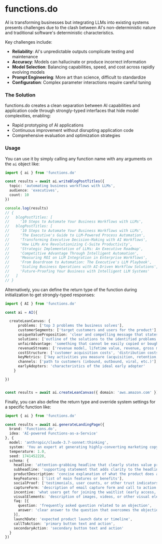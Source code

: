 # functions.do

AI is transforming businesses but integrating LLMs into existing systems presents challenges due to the clash between AI's non-deterministic nature and traditional software's deterministic characteristics.

Key challenges include:
- **Reliability**: AI's unpredictable outputs complicate testing and maintenance
- **Accuracy**: Models can hallucinate or produce incorrect information
- **Model Selection**: Balancing capabilities, speed, and cost across rapidly evolving models
- **Prompt Engineering**: More art than science, difficult to standardize
- **Configuration**: Complex parameter interactions require careful tuning

### The Solution

functions.do creates a clean separation between AI capabilities and application code through strongly-typed interfaces that hide model complexities, enabling:
- Rapid prototyping of AI applications
- Continuous improvement without disrupting application code
- Comprehensive evaluation and optimization strategies


### Usage

You can use it by simply calling any function name with any arguments on the `ai` object like:

```typescript
import { ai } from 'functions.do'

const results = await ai.writeBlogPostTitles({ 
  topic: 'automating business workflows with LLMs',
  audience: 'executives',
  count: 10
})

console.log(results)
// {
//   blogPostTitles: [
//     '10 Steps to Automate Your Business Workflows with LLMs',
//   blogPostTitles: [
//     '10 Steps to Automate Your Business Workflows with LLMs',
//     'The Executive's Guide to LLM-Powered Process Automation',
//     'Transforming Executive Decision-Making with AI Workflows',
//     'How LLMs Are Revolutionizing C-Suite Productivity',
//     'Strategic Implementation of LLMs: An Executive Roadmap',
//     'Competitive Advantage Through Intelligent Automation',
//     'Measuring ROI on LLM Integration in Enterprise Workflows',
//     'From Boardroom to Automation: The Executive's LLM Playbook',
//     'Scaling Business Operations with AI-Driven Workflow Solutions',
//     'Future-Proofing Your Business with Intelligent LLM Systems'
//   ]
// }
```

Alternatively, you can define the return type of the function during initialization to get strongly-typed responses:

```typescript
import { AI } from 'functions.do'

const ai = AI({

  createLeanCanvas: {
      problems: ['top 3 problems the business solves'],
      customerSegments: ['target customers and users for the product'],
      uniqueValueProposition: 'clear and compelling message that states why you are different and worth buying',
      solutions: ['outline of the solutions to the identified problems'],
      unfairAdvantage: 'something that cannot be easily copied or bought',
      revenueStreams: ['revenue model, lifetime value, revenue, gross margin'],
      costStructure: ['customer acquisition costs', 'distribution costs', 'hosting', 'people', 'etc.'],
      keyMetrics: ['key activities you measure (acquisition, retention, referrals, etc.)'],
      channels: ['path to customers (inbound, outbound, viral, etc.)'],
      earlyAdopters: 'characteristics of the ideal early adopter'
    }

})


const results = await ai.createLeanCanvas({ domain: 'aws.amazon.com' })
```


Finally, you can also define the return type and override system settings for a specific function like:

```typescript
import { ai } from 'functions.do'

const results = await ai.generateLandingPage({ 
  brand: 'Functions.do', 
  idea: 'AI-powered Functions-as-a-Service' 
}, {
  model: 'anthropic/claude-3.7-sonnet:thinking',
  system: 'You an expert at generating highly-converting marketing copy for startup landing pages',
  temperature: 1.0,
  seed: 1741452228,
  schema: {
    headline: 'attention-grabbing headline that clearly states value proposition',
    subheadline: 'supporting statement that adds clarity to the headline',
    productDescription: 'concise explanation of what the product does and its benefits',
    keyFeatures: ['list of main features or benefits'],
    socialProof: ['testimonials, user counts, or other trust indicators'],
    captureForm: 'description of email capture form and call to action',
    incentive: 'what users get for joining the waitlist (early access, discount, etc.)',
    visualElements: 'description of images, videos, or other visual elements',
    faq: [{
      question: 'frequently asked question related to an objection',
      answer: 'clear answer to the question that overcomes the objection'
    }],
    launchDate: 'expected product launch date or timeline',
    callToAction: 'primary button text and action',
    secondaryAction: 'secondary button text and action'
  }
})